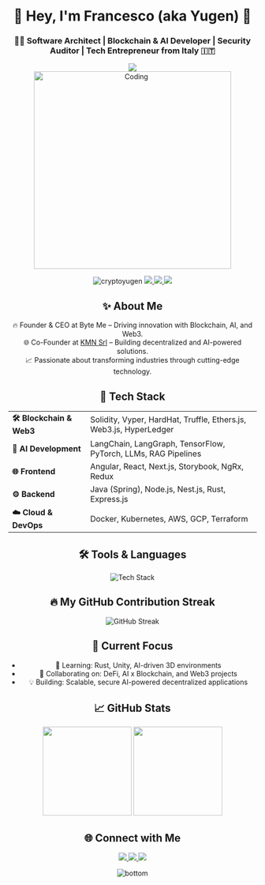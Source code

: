 <h1 align="center">🚀 Hey, I'm Francesco (aka Yugen) 👋</h1>
<h3 align="center">🧑‍💻 Software Architect | Blockchain & AI Developer | Security Auditor | Tech Entrepreneur from Italy 🇮🇹</h3>

<div align="center">
    <img src="https://readme-typing-svg.herokuapp.com?color=F75C7E&lines=Blockchain+%26+AI+Developer;Web3+%7C+Smart+Contracts;Tech+Entrepreneur;Software+Architect;Security+Auditor;&center=true&width=500&height=50">
</div>

<div align="center">
    <img src="https://cdn.dribbble.com/users/1162077/screenshots/3848914/programmer.gif" width="400px" alt="Coding">
</div>

<p align="center">
    <img src="https://komarev.com/ghpvc/?username=cryptoyugen&label=Profile%20Views&color=blueviolet&style=flat-square" alt="cryptoyugen" />
    <a href="mailto:crypto.yugen@gmail.com">
        <img src="https://img.shields.io/badge/Email-Me-informational?style=flat-square&logo=gmail&color=red">
    </a>
    <a href="https://twitter.com/genesisyugen" target="_blank">
        <img src="https://img.shields.io/badge/Twitter-Follow-informational?style=flat-square&logo=twitter&color=1DA1F2">
    </a>
    <a href="https://www.linkedin.com/in/francesco-mercogliano-7b2320115/" target="_blank">
        <img src="https://img.shields.io/badge/LinkedIn-Connect-informational?style=flat-square&logo=linkedin&color=0A66C2">
    </a>
</p>

<h2 align="center">✨ About Me</h2>
<p align="center">
    🔥 Founder & CEO at Byte Me – Driving innovation with Blockchain, AI, and Web3. <br>
    🌐 Co-Founder at <a href="#" target="https://www.kmn.dev">KMN Srl</a> – Building decentralized and AI-powered solutions. <br>
    📈 Passionate about transforming industries through cutting-edge technology.
</p>

<h2 align="center">🚀 Tech Stack</h2>

<div align="center">
  <table>
    <tr>
      <td><strong>🛠 Blockchain & Web3</strong></td>
      <td>Solidity, Vyper, HardHat, Truffle, Ethers.js, Web3.js, HyperLedger</td>
    </tr>
    <tr>
      <td><strong>🤖 AI Development</strong></td>
      <td>LangChain, LangGraph, TensorFlow, PyTorch, LLMs, RAG Pipelines</td>
    </tr>
    <tr>
      <td><strong>🌐 Frontend</strong></td>
      <td>Angular, React, Next.js, Storybook, NgRx, Redux</td>
    </tr>
    <tr>
      <td><strong>⚙️ Backend</strong></td>
      <td>Java (Spring), Node.js, Nest.js, Rust, Express.js</td>
    </tr>
    <tr>
      <td><strong>☁️ Cloud & DevOps</strong></td>
      <td>Docker, Kubernetes, AWS, GCP, Terraform</td>
    </tr>
  </table>
</div>

<h2 align="center">🛠️ Tools & Languages</h2>
<p align="center">
    <img src="https://skillicons.dev/icons?i=solidity,rust,nodejs,react,angular,docker,kubernetes,aws,java,python,tensorflow" alt="Tech Stack" />
</p>

<h2 align="center">🔥 My GitHub Contribution Streak</h2>
<p align="center">
  <img src="https://github-readme-streak-stats.herokuapp.com?user=fmerco&theme=tokyonight" alt="GitHub Streak">
</p>

<h2 align="center">🎯 Current Focus</h2>
<ul align="center">
    <li>🌱 Learning: Rust, Unity, AI-driven 3D environments</li>
    <li>🔭 Collaborating on: DeFi, AI x Blockchain, and Web3 projects</li>
    <li>💡 Building: Scalable, secure AI-powered decentralized applications</li>
</ul>

<h2 align="center">📈 GitHub Stats</h2>
<div align="center">
    <img height="180em" src="https://github-readme-stats.vercel.app/api?username=fmerco&show_icons=true&theme=tokyonight&count_private=true">
    <img height="180em" src="https://github-readme-stats.vercel.app/api/top-langs/?username=fmerco&layout=compact&theme=tokyonight">
</div>

<h2 align="center">🌐 Connect with Me</h2>
<p align="center">
    <a href="https://twitter.com/genesisyugen" target="_blank">
        <img src="https://img.shields.io/badge/Twitter-1DA1F2?style=for-the-badge&logo=twitter&logoColor=white">
    </a>
    <a href="https://www.linkedin.com/in/francesco-mercogliano-7b2320115" target="_blank">
        <img src="https://img.shields.io/badge/LinkedIn-0A66C2?style=for-the-badge&logo=linkedin&logoColor=white">
    </a>
    <a href="mailto:crypto.yugen@gmail.com">
        <img src="https://img.shields.io/badge/Gmail-D14836?style=for-the-badge&logo=gmail&logoColor=white">
    </a>
</p>

<div align="center">
    <img src="https://raw.githubusercontent.com/bornmay/bornmay/Update/svg/Bottom.svg" alt="bottom">
</div>
